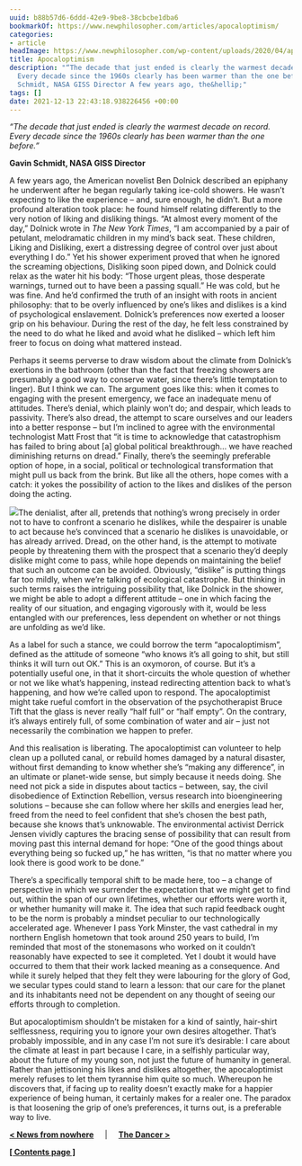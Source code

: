 ```yaml
---
uuid: b88b57d6-6ddd-42e9-9be8-38cbcbe1dba6
bookmarkOf: https://www.newphilosopher.com/articles/apocaloptimism/
categories:
- article
headImage: https://www.newphilosopher.com/wp-content/uploads/2020/04/apocoloptimism.png
title: Apocaloptimism
description: "“The decade that just ended is clearly the warmest decade on record.
  Every decade since the 1960s clearly has been warmer than the one before.” Gavin
  Schmidt, NASA GISS Director A few years ago, the&hellip;"
tags: []
date: 2021-12-13 22:43:18.938226456 +00:00
---
```


_“The decade that just ended is clearly the warmest decade on record. Every decade since the 1960s clearly has been warmer than the one before.”_

**Gavin Schmidt, NASA GISS Director**

A few years ago, the American novelist Ben Dolnick described an epiphany he underwent after he began regularly taking ice-cold showers. He wasn’t expecting to like the experience – and, sure enough, he didn’t. But a more profound alteration took place: he found himself relating differently to the very notion of liking and disliking things. “At almost every moment of the day,” Dolnick wrote in _The New York Times_, “I am accompanied by a pair of petulant, melodramatic children in my mind’s back seat. These children, Liking and Disliking, exert a distressing degree of control over just about everything I do.” Yet his shower experiment proved that when he ignored the screaming objections, Disliking soon piped down, and Dolnick could relax as the water hit his body: “Those urgent pleas, those desperate warnings, turned out to have been a passing squall.” He was cold, but he was fine. And he’d confirmed the truth of an insight with roots in ancient philosophy: that to be overly influenced by one’s likes and dislikes is a kind of psychological enslavement. Dolnick’s preferences now exerted a looser grip on his behaviour. During the rest of the day, he felt less constrained by the need to do what he liked and avoid what he disliked – which left him freer to focus on doing what mattered instead.

Perhaps it seems perverse to draw wisdom about the climate from Dolnick’s exertions in the bathroom (other than the fact that freezing showers are presumably a good way to conserve water, since there’s little temptation to linger). But I think we can. The argument goes like this: when it comes to engaging with the present emergency, we face an inadequate menu of attitudes. There’s denial, which plainly won’t do; and despair, which leads to passivity. There’s also dread, the attempt to scare ourselves and our leaders into a better response – but I’m inclined to agree with the environmental technologist Matt Frost that “it is time to acknowledge that catastrophism has failed to bring about \[a\] global political breakthrough… we have reached diminishing returns on dread.” Finally, there’s the seemingly preferable option of hope, in a social, political or technological transformation that might pull us back from the brink. But like all the others, hope comes with a catch: it yokes the possibility of action to the likes and dislikes of the person doing the acting.

![](https://www.newphilosopher.com/wp-content/uploads/2020/04/apocoloptimism-full-400x530.png)The denialist, after all, pretends that nothing’s wrong precisely in order not to have to confront a scenario he dislikes, while the despairer is unable to act because he’s convinced that a scenario he dislikes is unavoidable, or has already arrived. Dread, on the other hand, is the attempt to motivate people by threatening them with the prospect that a scenario they’d deeply dislike might come to pass, while hope depends on maintaining the belief that such an outcome can be avoided. Obviously, “dislike” is putting things far too mildly, when we’re talking of ecological catastrophe. But thinking in such terms raises the intriguing possibility that, like Dolnick in the shower, we might be able to adopt a different attitude – one in which facing the reality of our situation, and engaging vigorously with it, would be less entangled with our preferences, less dependent on whether or not things are unfolding as we’d like.

As a label for such a stance, we could borrow the term “apocaloptimism”, defined as the attitude of someone “who knows it’s all going to shit, but still thinks it will turn out OK.” This is an oxymoron, of course. But it’s a potentially useful one, in that it short-circuits the whole question of whether or not we like what’s happening, instead redirecting attention back to what’s happening, and how we’re called upon to respond. The apocaloptimist might take rueful comfort in the observation of the psychotherapist Bruce Tift that the glass is never really “half full” or “half empty”. On the contrary, it’s always entirely full, of some combination of water and air – just not necessarily the combination we happen to prefer.

And this realisation is liberating. The apocaloptimist can volunteer to help clean up a polluted canal, or rebuild homes damaged by a natural disaster, without first demanding to know whether she’s “making any difference”, in an ultimate or planet-wide sense, but simply because it needs doing. She need not pick a side in disputes about tactics – between, say, the civil disobedience of Extinction Rebellion, versus research into bioengineering solutions – because she can follow where her skills and energies lead her, freed from the need to feel confident that she’s chosen the best path, because she knows that’s unknowable. The environmental activist Derrick Jensen vividly captures the bracing sense of possibility that can result from moving past this internal demand for hope: “One of the good things about everything being so fucked up,” he has written, “is that no matter where you look there is good work to be done.”

There’s a specifically temporal shift to be made here, too – a change of perspective in which we surrender the expectation that we might get to find out, within the span of our own lifetimes, whether our efforts were worth it, or whether humanity will make it. The idea that such rapid feedback ought to be the norm is probably a mindset peculiar to our technologically accelerated age. Whenever I pass York Minster, the vast cathedral in my northern English hometown that took around 250 years to build, I’m reminded that most of the stonemasons who worked on it couldn’t reasonably have expected to see it completed. Yet I doubt it would have occurred to them that their work lacked meaning as a consequence. And while it surely helped that they felt they were labouring for the glory of God, we secular types could stand to learn a lesson: that our care for the planet and its inhabitants need not be dependent on any thought of seeing our efforts through to completion.

But apocaloptimism shouldn’t be mistaken for a kind of saintly, hair-shirt selflessness, requiring you to ignore your own desires altogether. That’s probably impossible, and in any case I’m not sure it’s desirable: I care about the climate at least in part because I care, in a selfishly particular way, about the future of my young son, not just the future of humanity in general. Rather than jettisoning his likes and dislikes altogether, the apocaloptimist merely refuses to let them tyrannise him quite so much. Whereupon he discovers that, if facing up to reality doesn’t exactly make for a happier experience of being human, it certainly makes for a realer one. The paradox is that loosening the grip of one’s preferences, it turns out, is a preferable way to live.

[**< News from nowhere**](https://www.newphilosopher.com/articles/np28-revenge-pollution/)     |     [**The Dancer >**](https://www.newphilosopher.com/articles/the-dancer/)

[**\[ Contents page \]**](https://www.newphilosopher.com/articles/np28-climate-contents/)